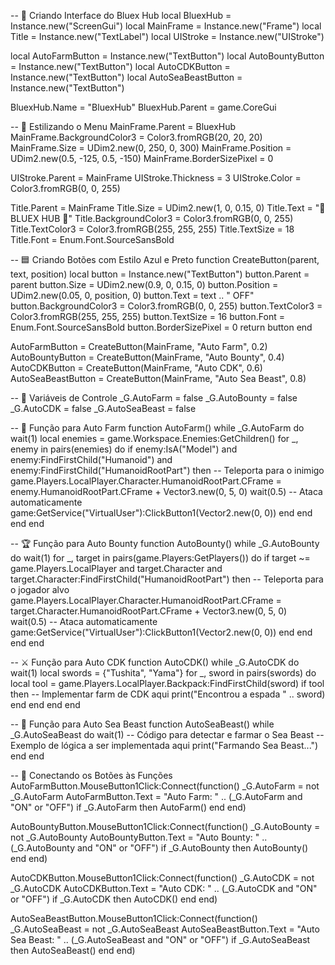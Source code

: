 -- 🌟 Criando Interface do Bluex Hub
local BluexHub = Instance.new("ScreenGui")
local MainFrame = Instance.new("Frame")
local Title = Instance.new("TextLabel")
local UIStroke = Instance.new("UIStroke")

local AutoFarmButton = Instance.new("TextButton")
local AutoBountyButton = Instance.new("TextButton")
local AutoCDKButton = Instance.new("TextButton")
local AutoSeaBeastButton = Instance.new("TextButton")

BluexHub.Name = "BluexHub"
BluexHub.Parent = game.CoreGui

-- 🔳 Estilizando o Menu
MainFrame.Parent = BluexHub
MainFrame.BackgroundColor3 = Color3.fromRGB(20, 20, 20)
MainFrame.Size = UDim2.new(0, 250, 0, 300)
MainFrame.Position = UDim2.new(0.5, -125, 0.5, -150)
MainFrame.BorderSizePixel = 0

UIStroke.Parent = MainFrame
UIStroke.Thickness = 3
UIStroke.Color = Color3.fromRGB(0, 0, 255)

Title.Parent = MainFrame
Title.Size = UDim2.new(1, 0, 0.15, 0)
Title.Text = "💙 BLUEX HUB 💙"
Title.BackgroundColor3 = Color3.fromRGB(0, 0, 255)
Title.TextColor3 = Color3.fromRGB(255, 255, 255)
Title.TextSize = 18
Title.Font = Enum.Font.SourceSansBold

-- 🟦 Criando Botões com Estilo Azul e Preto
function CreateButton(parent, text, position)
    local button = Instance.new("TextButton")
    button.Parent = parent
    button.Size = UDim2.new(0.9, 0, 0.15, 0)
    button.Position = UDim2.new(0.05, 0, position, 0)
    button.Text = text .. " OFF"
    button.BackgroundColor3 = Color3.fromRGB(0, 0, 255)
    button.TextColor3 = Color3.fromRGB(255, 255, 255)
    button.TextSize = 16
    button.Font = Enum.Font.SourceSansBold
    button.BorderSizePixel = 0
    return button
end

AutoFarmButton = CreateButton(MainFrame, "Auto Farm", 0.2)
AutoBountyButton = CreateButton(MainFrame, "Auto Bounty", 0.4)
AutoCDKButton = CreateButton(MainFrame, "Auto CDK", 0.6)
AutoSeaBeastButton = CreateButton(MainFrame, "Auto Sea Beast", 0.8)

-- 🌟 Variáveis de Controle
_G.AutoFarm = false
_G.AutoBounty = false
_G.AutoCDK = false
_G.AutoSeaBeast = false

-- 🌿 Função para Auto Farm
function AutoFarm()
    while _G.AutoFarm do
        wait(1)
        local enemies = game.Workspace.Enemies:GetChildren()
        for _, enemy in pairs(enemies) do
            if enemy:IsA("Model") and enemy:FindFirstChild("Humanoid") and enemy:FindFirstChild("HumanoidRootPart") then
                -- Teleporta para o inimigo
                game.Players.LocalPlayer.Character.HumanoidRootPart.CFrame = enemy.HumanoidRootPart.CFrame + Vector3.new(0, 5, 0)
                wait(0.5)
                -- Ataca automaticamente
                game:GetService("VirtualUser"):ClickButton1(Vector2.new(0, 0)) 
            end
        end
    end
end

-- 🏆 Função para Auto Bounty
function AutoBounty()
    while _G.AutoBounty do
        wait(1)
        for _, target in pairs(game.Players:GetPlayers()) do
            if target ~= game.Players.LocalPlayer and target.Character and target.Character:FindFirstChild("HumanoidRootPart") then
                -- Teleporta para o jogador alvo
                game.Players.LocalPlayer.Character.HumanoidRootPart.CFrame = target.Character.HumanoidRootPart.CFrame + Vector3.new(0, 5, 0)
                wait(0.5)
                -- Ataca automaticamente
                game:GetService("VirtualUser"):ClickButton1(Vector2.new(0, 0)) 
            end
        end
    end
end

-- ⚔️ Função para Auto CDK
function AutoCDK()
    while _G.AutoCDK do
        wait(1)
        local swords = {"Tushita", "Yama"}
        for _, sword in pairs(swords) do
            local tool = game.Players.LocalPlayer.Backpack:FindFirstChild(sword)
            if tool then
                -- Implementar farm de CDK aqui
                print("Encontrou a espada " .. sword)
            end
        end
    end
end

-- 🐉 Função para Auto Sea Beast
function AutoSeaBeast()
    while _G.AutoSeaBeast do
        wait(1)
        -- Código para detectar e farmar o Sea Beast
        -- Exemplo de lógica a ser implementada aqui
        print("Farmando Sea Beast...")
    end
end

-- 🔘 Conectando os Botões às Funções
AutoFarmButton.MouseButton1Click:Connect(function()
    _G.AutoFarm = not _G.AutoFarm
    AutoFarmButton.Text = "Auto Farm: " .. (_G.AutoFarm and "ON" or "OFF")
    if _G.AutoFarm then
        AutoFarm()
    end
end)

AutoBountyButton.MouseButton1Click:Connect(function()
    _G.AutoBounty = not _G.AutoBounty
    AutoBountyButton.Text = "Auto Bounty: " .. (_G.AutoBounty and "ON" or "OFF")
    if _G.AutoBounty then
        AutoBounty()
    end
end)

AutoCDKButton.MouseButton1Click:Connect(function()
    _G.AutoCDK = not _G.AutoCDK
    AutoCDKButton.Text = "Auto CDK: " .. (_G.AutoCDK and "ON" or "OFF")
    if _G.AutoCDK then
        AutoCDK()
    end
end)

AutoSeaBeastButton.MouseButton1Click:Connect(function()
    _G.AutoSeaBeast = not _G.AutoSeaBeast
    AutoSeaBeastButton.Text = "Auto Sea Beast: " .. (_G.AutoSeaBeast and "ON" or "OFF")
    if _G.AutoSeaBeast then
        AutoSeaBeast()
    end
end)
